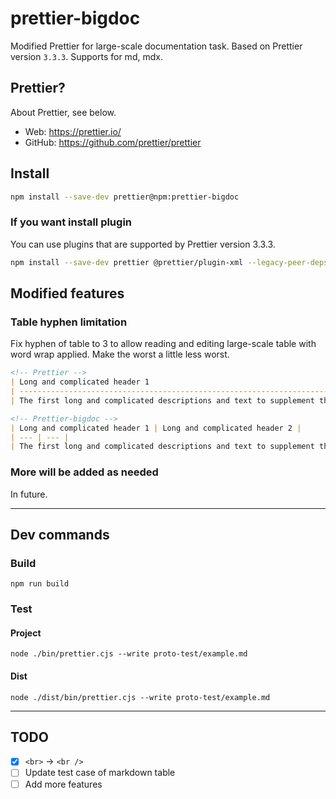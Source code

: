 # prettier-bigdoc

Modified Prettier for large-scale documentation task. Based on Prettier version `3.3.3`. Supports for md, mdx.

## Prettier?

About Prettier, see below.

- Web: https://prettier.io/
- GitHub: https://github.com/prettier/prettier

## Install

```bash
npm install --save-dev prettier@npm:prettier-bigdoc
```

### If you want install plugin

You can use plugins that are supported by Prettier version 3.3.3.

```bash
npm install --save-dev prettier @prettier/plugin-xml --legacy-peer-deps
```

## Modified features

### Table hyphen limitation

Fix hyphen of table to 3 to allow reading and editing large-scale table with word wrap applied. Make the worst a little less worst.

```md
<!-- Prettier -->
| Long and complicated header 1                                                                                                                     | Long and complicated header 2                                                                                                                  |
| ------------------------------------------------------------------------------------------------------------------------------------------------- | ---------------------------------------------------------------------------------------------------------------------------------------------- |
| The first long and complicated descriptions and text to supplement them.<br>Less important descriptions that should be placed on the bottom line. | Second long and complicated descriptions and text to supplement them.<br>Less important descriptions that should be placed on the bottom line. |

<!-- Prettier-bigdoc -->
| Long and complicated header 1 | Long and complicated header 2 |
| --- | --- |
| The first long and complicated descriptions and text to supplement them.<br>Less important descriptions that should be placed on the bottom line. | Second long and complicated descriptions and text to supplement them.<br>Less important descriptions that should be placed on the bottom line. |
```




### More will be added as needed

In future.

---

## Dev commands

### Build

```
npm run build
```

### Test

#### Project

```
node ./bin/prettier.cjs --write proto-test/example.md
```

#### Dist

```
node ./dist/bin/prettier.cjs --write proto-test/example.md
```

---

## TODO

- [x] `<br>` -> `<br />`
- [ ] Update test case of markdown table
- [ ] Add more features
